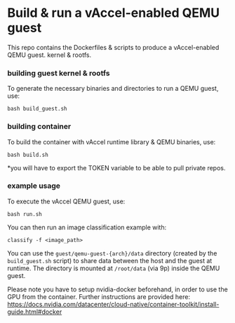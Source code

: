 # Build & run a vAccel-enabled QEMU guest

This repo contains the Dockerfiles & scripts to produce a vAccel-enabled QEMU guest. kernel & rootfs.

### building guest kernel & rootfs

To generate the necessary binaries and directories to run a QEMU guest, use:

```
bash build_guest.sh
```

### building container

To build the container with vAccel runtime library & QEMU binaries, use:
```
bash build.sh
```

\*you will have to export the TOKEN variable to be able to pull private repos.

### example usage

To execute the vAccel QEMU guest, use:

```
bash run.sh
```

You can then run an image classification example with:
```
classify -f <image_path>
```

You can use the `guest/qemu-guest-{arch}/data` directory (created by the `build_guest.sh` script) to share data between the host and the guest at runtime. The directory is mounted at `/root/data` (via 9p) inside the QEMU guest.

Please note you have to setup nvidia-docker beforehand, in order to use the GPU from the container. Further instructions are provided here: https://docs.nvidia.com/datacenter/cloud-native/container-toolkit/install-guide.html#docker

